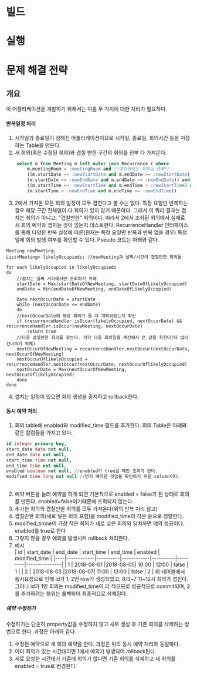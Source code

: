 # 빌드

# 실행

# 문제 해결 전략

## 개요
이 어플리케이션을 개발하기 위해서는 다음 두 가지에 대한 처리가 필요하다.
#### 반복일정 처리  
1. 시작일과 종료일이 정해진 어플리케이션이므로 시작일, 종료일, 회의시간 등을 저장하는 Table을 만든다.  
2. 새 회의(혹은 수정된 회의)와 겹칠 만한 구간의 회의를 전부 다 가져온다. 
```sql
    select m from Meeting m left outer join Recurrence r where 
        m.meetingRoom = :meetingRoom and /*예약하려는 회의실 중에*/
        ((m.startDate <= :newStartDate and m.endDate >= :newStartDate) or /*회의 날짜가 겹쳐야하며*/
        (m.startDate <= :newEndDate and m.endDate >= :newEndDate)) and
        ((m.startTime <= :newStartTime and m.endTime > :newStartTime) or /*회의 시간이 겹쳐야 한다, 단 끝나는시간이나 시작시간이 겹치는건 상관 없다*/
        (m.startTime < :newEndTime and m.endTime >= :newEndTime))
```
3. 2에서 가져온 모든 회의 일정이 모두 겹친다고 볼 수는 없다. 특정 요일만 반복하는 경우 해당 구간 전체일이 다 회의가 있지 않기 때문이다. 그래서 이 쿼리 결과는 겹치는 회의가 아니고, "겹칠만한" 회의이다. 따라서 2에서 조회된 회의에서 실제로 새 회의 예약과 겹치는 것이 있는지 테스트한다. RecurrenceHandler 인터페이스를 통해 다양한 반복 설정에 따른(현재는 특정 요일만 반복과 반복 없을 경우) 특정일에 회의 발생 여부를 확인할 수 있다. Pseudo 코드는 아래와 같다.
```
Meeting newMeeting;
List<Meeting> likelyOccupieds; //newMeeting과 날짜/시간이 겹칠만한 회의들

for each likelyOccupied in likelyOccupieds
do
    //겹치는 날짜 사이에서만 조회하기 위해
    startDate = Max(startDateOfNewMeeting, startDateOfLikelyOccupied) 
    endDate = Min(endDateOfNewMeeting, endDateOfLikelyOccupied)
    
    Date nextOccurDate = startDate
    while (nextOccurDate <= endDate)
    do 
    //nextOccurDate에 해당 회의가 둘 다 개최되었는지 확인
    if (recurrenceHandler.isOccur(likelyOccupied, nextOccurDate) && recurrenceHandler.isOccur(newMeeting, nextOccurDate)
        return true
    //다음 겹칠만한 회의를 찾는다. 각각 다음 회의일을 계산해서 큰 값을 취한다(더 많이 건너띄기 위해)
    nextOccurOfNewMeeting = recurrenceHandler.nextOccur(nextOccurDate, nextOccurOfNewMeeting)
    nextOccurOflikelyOccupied = recurrenceHandler.nextOccur(nextOccurDate, nextOccurOflikelyOccupied)
    nextOccurDate = Max(nextOccurOfNewMeeting, nextOccurOflikelyOccupied)
    done
done
```
4. 겹치는 일정이 있으면 회의 생성을 중지하고 rollback한다.

#### 동시 예약 처리
1. 회의 table에 enabled와 modified_time 필드를 추가한다. 회의 Table은 아래와 같은 칼럼들을 가지고 있다.
```sql
id integer primary key,
start_date date not null,
end_date date not null,
start_time time not null,
end_time time not null,
enabled boolean not null, //enabled가 true일 때만 조회가 된다.
modified time long not null //먼저 예약한 것임을 확인하기 위한 column이다.
    
```
2. 예약 버튼을 눌러 예약을 하게 되면 기본적으로 enabled = false가 된 상태로 회의를 만든다. enabled=false이기때문에 조회되지 않는다.
3. 추가한 회의와 겹칠만한 회의를 모두 가져온다(위의 반복 처리 참고)
4. 겹칠만한 회의(새로 넣은 회의 포함)를 modified_time이 작은 순으로 정렬한다.
5. modified_timne이 가장 적은 회의가 새로 넣은 회의와 일치하면 예약 성공이다. enabled를 true로 한다
6. 그렇지 않을 경우 예외를 발생시켜 rollback 처리한다.
7. 예시  
| id | start_date | end_date | start_time | end_time | enabled | modified_time |
|----|------------|----------|------------|----------|---------|---------------|
| 1 | 2018-08-01  |2018-08-05| 10:00 | 12:00 | false | 1 |
| 2 | 2018-08-03  |2018-08-07| 11:00 | 13:00 | false | 2 |
위 테이블에서 동시요청으로 인해 id가 1, 2인 row가 생성되었고, 8/3~7 11~12시 회의가 겹친다. 그러나 id가 1인 회의는 modified_time이 더 적으므로 성공적으로 commit되며, 2를 추가하려는 행위는 롤백되어 최종적으로 삭제된다.

##### 예약 수정하기
수정하기는 단순히 property값을 수정하지 않고 새로 생성 후 기존 회의를 삭제하는 방법으로 한다. 과정은 아래와 같다.
1. 수정된 예약으로 새 회의 예약을 한다. 과정은 위의 동시 예약 처리와 동일하다.
2. 이미 회의가 있는 시간대이면 1에서 예외가 발생되어 rollback된다.
3. 새로 요청한 시간대가 기존에 회의가 없다면 기존 회의를 삭제하고 새 회의를 enabled = true로 변경한다.